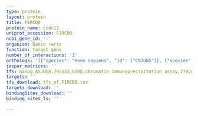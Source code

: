 ```yaml
---
type: protein
layout: protein
title: F1RCD0
protein_name: ccdc12
uniprot_accession: F1RCD0
ncbi_gene_id: '-'
organism: Danio rerio
function: target gene
number_of_interactions: '1'
orthologs: '[{"species": "Homo sapiens", "id": ["C9JUN5"]}, {"species": "Mus musculus", "id": ["<a href=\"/protein/q8r344\">Q8R344</a>"]}, {"species": "Rattus norvegicus", "id": ["<a href=\"/protein/d4a4z0\">D4A4Z0</a>"]}, {"species": "Drosophila melanogaster", "id": ["<a href=\"/protein/q9vac7\">Q9VAC7</a>"]}]'
jaspar_matrices: ''
tfs: nanog,A5JNG8,792333,GTRD,chromatin immunoprecipitation assay,27924024%5Buid%5D,No
targets: ''
tfs_download: tfs_of_F1RCD0.tsv
targets_download: ''
bindingSites_download: ''
binding_sites_ls: ''

---
```

